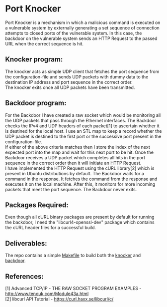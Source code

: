 # Port Knocker
Port Knocker is a mechanism in which a malicious command is executed on a vulnerable system by externally generating a set sequence of connection attempts to closed ports of the vulnerable system. In this case, the backdoor on the vulnerable system sends an HTTP Request to the passed URL when the correct sequence is hit.   
  
  
## Knocker program:
The knocker acts as simple UDP client that fetches the port sequence from the configuration-file and sends UDP packets with dummy data to the destination IP address and port sequence in the correct order.  
The knocker exits once all UDP packets have been transmitted.  
  
  
## Backdoor program:
For the Backdoor I have created a raw socket which would be monitoring all the UDP packets that pass through the Ethernet interfaces.
The Backdoor checks the IPv4 and UDP headers of each packet[1] to ascertain whether it is destined for the local host.
I use an STL map to keep a record whether the UDP packet is destined to the first port or the successive port present in the configuration-file.  
If either of the above criteria matches then I store the index of the next expected port into the map and wait for this next port to be hit.
Once the Backdoor receives a UDP packet which completes all hits in the port sequence in the correct order then it will initiate an HTTP Request.  
I have implemented the HTTP Request using the cURL library[2] which is present in Ubuntu distributions by default.
The Backdoor waits for a command in the response. It fetches the command from the response and executes it on the local machine.
After this, it monitors for more incoming packets that meet the port sequence. The Backdoor never exits.  
  
  
## Packages Required:
Even though all cURL binary packages are present by default for running the backdoor, I need the "libcurl4-openssl-dev" package which contains the cURL header files for a successful build.  
  
  
## Deliverables:
The repo contains a simple [Makefile](Makefile) to build both the [knocker](knocker.cpp) and [backdoor](backdoor.cpp).
  
## References:
[1] Advanced TCP/IP - THE RAW SOCKET PROGRAM EXAMPLES - http://www.tenouk.com/Module43a.html  
[2] libcurl API Tutorial - https://curl.haxx.se/libcurl/c/
